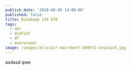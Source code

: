```yaml
---
publish_date: '2018-08-09 14:00:00'
published: false
title: Bibabopp 234 678
tags:
  - abc
  - dsdfsdf
  - df
  - ewerwrewer
image: /images/alistair-macrobert-689973-unsplash.jpg
---
```

asdasd
qwe

<yt-vid id="Sx3T4DnGQBE"></yt-vid>

<yt-vid id="qo7t4R3KWYQ"></yt-vid>
